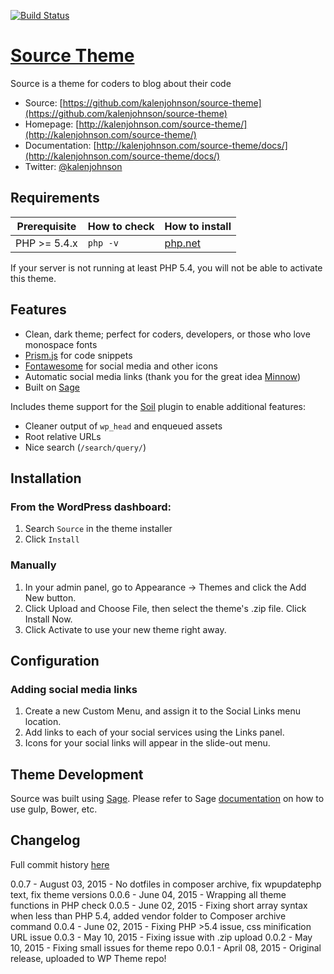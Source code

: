 [![Build Status](https://travis-ci.org/kalenjohnson/source-theme.svg?branch=master)](https://travis-ci.org/kalenjohnson/source-theme)

# [Source Theme](http://kalenjohnson.com)

Source is a theme for coders to blog about their code

* Source: [https://github.com/kalenjohnson/source-theme](https://github.com/kalenjohnson/source-theme)
* Homepage: [http://kalenjohnson.com/source-theme/](http://kalenjohnson.com/source-theme/)
* Documentation: [http://kalenjohnson.com/source-theme/docs/](http://kalenjohnson.com/source-theme/docs/)
* Twitter: [@kalenjohnson](https://twitter.com/kalenjohnson)

## Requirements

| Prerequisite    | How to check | How to install
| --------------- | ------------ | ------------- |
| PHP >= 5.4.x    | `php -v`     | [php.net](http://php.net/manual/en/install.php) |

If your server is not running at least PHP 5.4, you will not be able to activate this theme.

## Features

* Clean, dark theme; perfect for coders, developers, or those who love monospace fonts
* [Prism.js](http://prismjs.com/) for code snippets
* [Fontawesome](http://fontawesome.io/) for social media and other icons
* Automatic social media links (thank you for the great idea [Minnow](https://wordpress.org/themes/minnow/))
* Built on [Sage](https://github.com/roots/sage)

Includes theme support for the [Soil](https://github.com/roots/soil) plugin to enable additional features:

* Cleaner output of `wp_head` and enqueued assets
* Root relative URLs
* Nice search (`/search/query/`)

## Installation

### From the WordPress dashboard:
1. Search `Source` in the theme installer
2. Click `Install`

### Manually
1. In your admin panel, go to Appearance -> Themes and click the Add New button.
2. Click Upload and Choose File, then select the theme's .zip file. Click Install Now.
3. Click Activate to use your new theme right away.

## Configuration

### Adding social media links
1. Create a new Custom Menu, and assign it to the Social Links menu location.
2. Add links to each of your social services using the Links panel.
3. Icons for your social links will appear in the slide-out menu.

## Theme Development

Source was built using [Sage](https://github.com/roots/sage). Please refer to Sage [documentation](https://roots.io/sage/docs/) on how to use gulp, Bower, etc.

## Changelog

Full commit history [here](https://github.com/kalenjohnson/source-theme/commits/master)

0.0.7 - August 03, 2015  - No dotfiles in composer archive, fix wpupdatephp text, fix theme versions
0.0.6 - June 04, 2015    - Wrapping all theme functions in PHP check
0.0.5 - June 02, 2015    - Fixing short array syntax when less than PHP 5.4, added vendor folder to Composer archive command
0.0.4 - June 02, 2015    - Fixing PHP >5.4 issue, css minification URL issue
0.0.3 - May 10, 2015     - Fixing issue with .zip upload
0.0.2 - May 10, 2015     - Fixing small issues for theme repo
0.0.1 - April 08, 2015   - Original release, uploaded to WP Theme repo!
